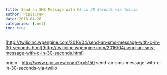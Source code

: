 ```yaml
---
title: Send an SMS Message with C# in 30 Seconds via twilio
author: PipisCrew
date: 2016-04-28
categories: [.net]
toc: true
---
```


[http://twilioinc.wpengine.com/2016/04/send-an-sms-message-with-c-in-30-seconds.html](http://twilioinc.wpengine.com/2016/04/send-an-sms-message-with-c-in-30-seconds.html)

origin - http://www.pipiscrew.com/?p=5150 send-an-sms-message-with-c-in-30-seconds-via-twilio